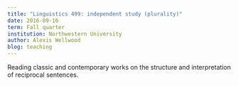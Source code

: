 ```yaml
---
title: "Linguistics 499: independent study (plurality)"
date: 2016-09-16
term: Fall quarter
institution: Northwestern University
author: Alexis Wellwood
blog: teaching
---
```


Reading classic and contemporary works on the structure and interpretation of reciprocal sentences.
